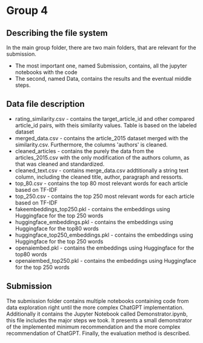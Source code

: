 # Group 4

## Describing the file system
In the main group folder, there are two main folders, that are relevant for the submission.
 * The most important one, named Submission, contains, all the jupyter notebooks with the code
 * The second, named Data, contains the results and the eventual middle steps.

## Data file description
* rating_similarity.csv - contains the target_article_id and other compared article_id pairs, with theis similarity values. Table is based on the labeled dataset
* merged_data.csv - contains the article_2015 dataset merged with the similarity.csv. Furthermore, the columns 'authors' is cleaned.
* cleaned_articles - contains the purely the data from the articles_2015.csv with the only modification of the authors column, as that was cleaned and standardized.
* cleaned_text.csv - contains merge_data.csv addtitionally a string text column, including the cleaned title, author, paragraph and ressorts.
* top_80.csv - contains the top 80 most relevant words for each article based on TF-IDF
* top_250.csv - contains the top 250 most relevant words for each article based on TF-IDF
* fakeembeddings_top250.pkl - contains the embeddings using Huggingface for the top 250 words
* huggingface_embeddings.pkl - contains the embeddings using Huggingface for the top80 words
* huggingface_top250_embeddings.pkl - contains the embeddings using Huggingface for the top 250 words
* openaiembed.pkl - contains the embeddings using Huggingface for the top80 words
* openaiembed_top250.pkl - contains the embeddings using Huggingface for the top 250 words

## Submission

The submission folder contains multiple notebooks containing code from data exploration right until the more complex ChatGPT implementation.
Additionally it contains the Jupyter Notebook called Demonstrator.ipynb, this file includes the major steps we took. It presents a small demonstrator of the implemented minimum recommendation and the more complex recommendation of ChatGPT. Finally, the evaluation method is described.